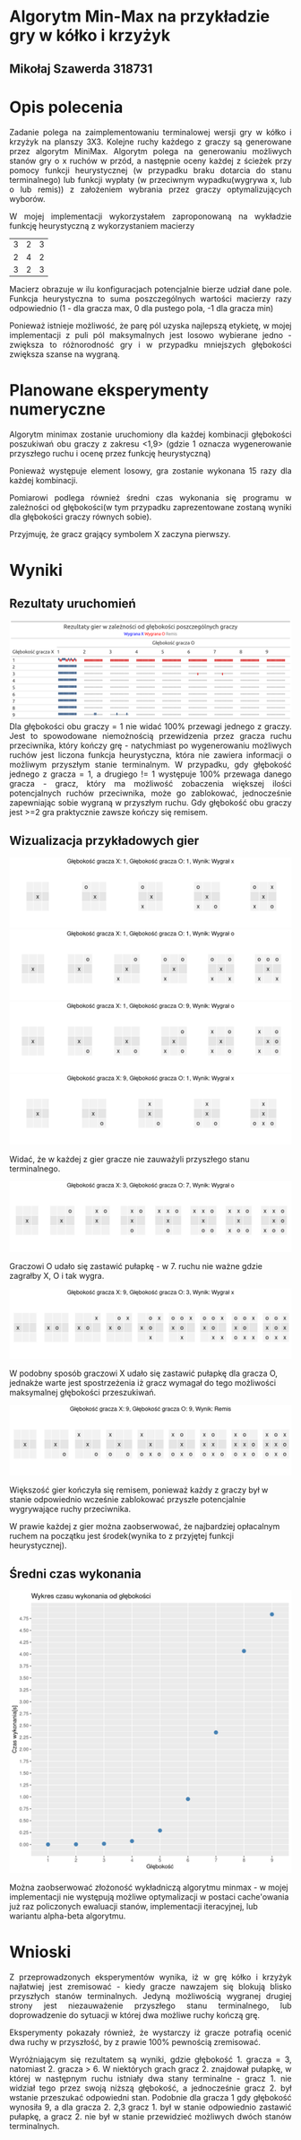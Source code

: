# Algorytm Min-Max na przykładzie gry w kółko i krzyżyk
## Mikołaj Szawerda 318731

# Opis polecenia
<div style="text-align: justify">
Zadanie polega na zaimplementowaniu terminalowej wersji gry w kółko i krzyżyk na planszy 3X3.
Kolejne ruchy każdego z graczy są generowane przez algorytm MiniMax.
Algorytm polega na generowaniu możliwych stanów gry o x ruchów w przód,
a następnie oceny każdej z ścieżek przy pomocy funkcji heurystycznej
(w przypadku braku dotarcia do stanu terminalnego) lub funkcji wypłaty
(w przeciwnym wypadku(wygrywa x, lub o lub remis)) z założeniem wybrania przez graczy
optymalizujących wyborów.

W mojej implementacji wykorzystałem zaproponowaną na wykładzie funkcję heurystyczną z wykorzystaniem macierzy
</div>

| | | |
|-|-|-|
|3|2|3|
|2|4|2|
|3|2|3|

<div style="text-align: justify">
Macierz obrazuje w ilu konfiguracjach potencjalnie bierze udział dane pole. Funkcja heurystyczna to suma poszczególnych wartości macierzy razy odpowiednio (1 - dla gracza max, 0 dla pustego pola, -1 dla gracza min)

Ponieważ istnieje możliwość, że parę pól uzyska najlepszą etykietę, w mojej implementacji z puli pól maksymalnych jest losowo wybierane jedno - zwiększa to różnorodność gry i w przypadku mniejszych głębokości zwiększa szanse na wygraną.
</div>

# Planowane eksperymenty numeryczne

<div style="text-align: justify">
Algorytm minimax zostanie uruchomiony dla każdej kombinacji głębokości poszukiwań obu graczy z zakresu <1,9> (gdzie 1 oznacza wygenerowanie przyszłego ruchu i ocenę przez funkcję heurystyczną)

Ponieważ występuje element losowy, gra zostanie wykonana 15 razy dla każdej kombinacji.

Pomiarowi podlega również średni czas wykonania się programu w zależności od głębokości(w tym przypadku zaprezentowane zostaną wyniki dla głębokości graczy równych sobie).

Przyjmuję, że gracz grający symbolem X zaczyna pierwszy.
</div>

<div style="page-break-after: always;"></div>

# Wyniki

## Rezultaty uruchomień

<img src="../results/compare_table.png" alt="drawing"/>

<div style="text-align: justify">
Dla głębokości obu graczy = 1 nie widać 100% przewagi jednego z graczy. Jest to spowodowane niemożnością przewidzenia przez gracza ruchu przeciwnika, który kończy grę - natychmiast po wygenerowaniu możliwych ruchów jest liczona funkcja heurystyczna, która nie zawiera informacji o możliwym przyszłym stanie terminalnym.
W przypadku, gdy głębokość jednego z gracza = 1, a drugiego != 1 występuje 100% przewaga danego gracza - gracz, który ma możliwość zobaczenia większej ilości potencjalnych ruchów przeciwnika, może go zablokować, jednocześnie zapewniając sobie wygraną w przyszłym ruchu.
Gdy głębokość obu graczy jest >=2 gra praktycznie zawsze kończy się remisem.
</div>

<div style="page-break-after: always;"></div>

## Wizualizacja przykładowych gier
<img src="../results/game_0.png" alt="drawing"/>
<img src="../results/game_1.png" alt="drawing"/>

<img src="../results/game_2.png" alt="drawing"/>
<img src="../results/game_4.png" alt="drawing"/>

Widać, że w każdej z gier gracze nie zauważyli przyszłego stanu terminalnego.

<div style="page-break-after: always;"></div>

<img src="../results/game_3.png" alt="drawing"/>

Graczowi O udało się zastawić pułapkę - w 7. ruchu nie ważne gdzie zagrałby X, O i tak wygra.

<img src="../results/game_5.png" alt="drawing"/>

W podobny sposób graczowi X udało się zastawić pułapkę dla gracza O, jednakże warte jest spostrzeżenia iż gracz wymagał do tego możliwości maksymalnej głębokości przeszukiwań.

<img src="../results/game_6.png" alt="drawing"/>

Większość gier kończyła się remisem, ponieważ każdy z graczy był w stanie odpowiednio wcześnie zablokować przyszłe potencjalnie wygrywające ruchy przeciwnika.


W prawie każdej z gier można zaobserwować, że najbardziej opłacalnym ruchem na początku jest środek(wynika to z przyjętej funkcji heurystycznej).

<div style="page-break-after: always;"></div>

## Średni czas wykonania
<img src="../results/execution_time.png" alt="drawing"/>

Można zaobserwować złożoność wykładniczą algorytmu minmax - w mojej implementacji nie występują możliwe optymalizacji w postaci cache'owania już raz policzonych ewaluacji stanów, implementacji iteracyjnej, lub wariantu alpha-beta algorytmu.

<div style="page-break-after: always;"></div>

# Wnioski

<div style="text-align: justify">
Z przeprowadzonych eksperymentów wynika, iż w grę kółko i krzyżyk najłatwiej jest zremisować - kiedy gracze nawzajem się blokują blisko przyszłych stanów terminalnych. Jedyną możliwością wygranej drugiej strony jest niezauważenie przyszłego stanu terminalnego, lub doprowadzenie do sytuacji w której dwa możliwe ruchy kończą grę.

Eksperymenty pokazały również, że wystarczy iż gracze potrafią ocenić dwa ruchy w przyszłość, by z prawie 100% pewnością zremisować.

Wyróżniającym się rezultatem są wyniki, gdzie głębokość 1. gracza = 3, natomiast 2. gracza > 6.
W niektórych grach gracz 2. znajdował pułapkę, w której w następnym ruchu istniały dwa stany terminalne - gracz 1. nie widział tego przez swoją niższą głębokość, a jednocześnie gracz 2. był wstanie przeszukać odpowiedni stan. Podobnie dla gracza 1 gdy głębokość wynosiła 9, a dla gracza 2. 2,3 gracz 1. był w stanie odpowiednio zastawić pułapkę, a gracz 2. nie był w stanie przewidzieć możliwych dwóch stanów terminalnych.
</div>

